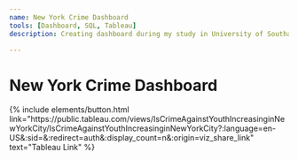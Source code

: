 ```yaml
---
name: New York Crime Dashboard
tools: [Dashboard, SQL, Tableau]
description: Creating dashboard during my study in University of Southampton

---
```


# New York Crime Dashboard



<p class="text-center">
{% include elements/button.html link="https://public.tableau.com/views/IsCrimeAgainstYouthIncreasinginNewYorkCity/IsCrimeAgainstYouthIncreasinginNewYorkCity?:language=en-US&:sid=&:redirect=auth&:display_count=n&:origin=viz_share_link" text="Tableau Link" %}
</p>
